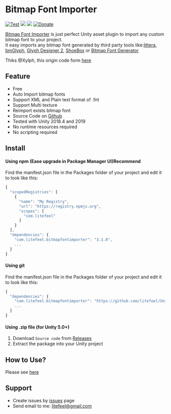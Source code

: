 # Bitmap Font Importer

[![Test](https://github.com/litefeel/Unity-BitmapFontImporter/workflows/Test/badge.svg)](https://github.com/litefeel/Unity-BitmapFontImporter/actions)
[![](https://img.shields.io/github/release/litefeel/Unity-BitmapFontImporter.svg?label=latest%20version)](https://github.com/litefeel/Unity-BitmapFontImporter/releases)
[![](https://img.shields.io/github/license/litefeel/Unity-BitmapFontImporter.svg)](https://github.com/litefeel/Unity-BitmapFontImporter/blob/upm/LICENSE.md)
[![Donate](https://img.shields.io/badge/Donate-PayPal-green.svg)](https://paypal.me/litefeel)

[Bitmap Font Importer][bfi] is just perfect Unity asset plugin to import any custom bitmap font to your project.  
It easy imports any bitmap font generated by third party tools like:[littera][1], [bmGlyph][2], [Glyph Designer 2][3], [ShoeBox][4] or [Bitmap Font Generator][5]

Thiks @Xylph, this origin code form [here](http://forum.unity3d.com/threads/unity-4-6-bitmap-font.265209/)

## Feature

- Free
- Auto Import bitmap fonts
- Support XML and Plain text format of .fnt
- Support Multi texture
- Reimport exists bitmap font
- Source Code on [Github][bfi]
- Tested with Unity 2018.4 and 2019
- No runtime resources required
- No scripting required


## Install

#### Using npm (Ease upgrade in Package Manager UI)**Recommend**

Find the manifest.json file in the Packages folder of your project and edit it to look like this:
``` js
{
  "scopedRegistries": [
    {
      "name": "My Registry",
      "url": "https://registry.npmjs.org",
      "scopes": [
        "com.litefeel"
      ]
    }
  ],
  "dependencies": {
    "com.litefeel.bitmapfontimporter": "3.1.0",
    ...
  }
}
```

#### Using git

Find the manifest.json file in the Packages folder of your project and edit it to look like this:
``` js
{
  "dependencies": {
    "com.litefeel.bitmapfontimporter": "https://github.com/litefeel/Unity-BitmapFontImporter.git#3.1.0",
    ...
  }
}
```

#### Using .zip file (for Unity 5.0+)

1. Download `Source code` from [Releases](https://github.com/litefeel/Unity-BitmapFontImporter/releases)
2. Extract the package into your Unity project


## How to Use?

Please see [here][howtouse]


## Support

- Create issues by [issues][issues] page
- Send email to me: <litefeel@gmail.com>

[1]: http://kvazars.com/littera/ (littera)
[2]: http://www.bmglyph.com (bmGlyph)
[3]: https://71squared.com/glyphdesigner (Glyph Designer 2)
[4]: http://renderhjs.net/shoebox/ (ShoeBox)
[5]: http://www.angelcode.com/products/bmfont/ (Bitmap Font Generator)
[bfi]: https://github.com/litefeel/Unity-BitmapFontImporter (BitmapFontImporter)
[issues]: https://github.com/litefeel/Unity-BitmapFontImporter/issues (BitmapFontImporter issues)
[howtouse]: https://github.com/litefeel/Unity-BitmapFontImporter/wiki/How-to-use (BitmapFontImporter How to use)
